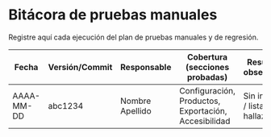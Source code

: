 # Bitácora de pruebas manuales

Registre aquí cada ejecución del plan de pruebas manuales y de regresión.

| Fecha | Versión/Commit | Responsable | Cobertura (secciones probadas) | Resultados y observaciones |
|-------|----------------|-------------|--------------------------------|----------------------------|
| AAAA-MM-DD | abc1234 | Nombre Apellido | Configuración, Productos, Exportación, Accesibilidad | Sin incidencias / listar hallazgos |
